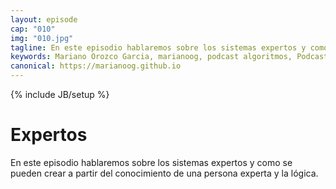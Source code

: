 ```yaml
---
layout: episode
cap: "010"
img: "010.jpg"
tagline: En este episodio hablaremos sobre los sistemas expertos y como se pueden crear a partir del conocimiento de una persona experta y la lógica.
keywords: Mariano Orozco Garcia, marianoog, podcast algoritmos, PodcastAlgoritmos
canonical: https://marianoog.github.io
---
```

{% include JB/setup %}

# Expertos

En este episodio hablaremos sobre los sistemas expertos y como se pueden crear a partir del conocimiento de una persona experta y la lógica.
